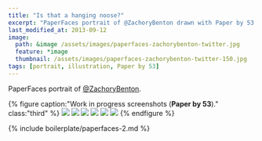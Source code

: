 ```yaml
---
title: "Is that a hanging noose?"
excerpt: "PaperFaces portrait of @ZachoryBenton drawn with Paper by 53 on an iPad."
last_modified_at: 2013-09-12
image: 
  path: &image /assets/images/paperfaces-zachorybenton-twitter.jpg 
  feature: *image
  thumbnail: /assets/images/paperfaces-zachorybenton-twitter-150.jpg
tags: [portrait, illustration, Paper by 53]
---
```


PaperFaces portrait of [@ZachoryBenton](https://twitter.com/zachorybenton).

{% figure caption:"Work in progress screenshots (**Paper by 53**)." class:"third" %}
[![](/assets/images/paperfaces-zachorybenton-process-1-600.jpg)](/assets/images/paperfaces-zachorybenton-process-1-lg.jpg)
[![](/assets/images/paperfaces-zachorybenton-process-2-600.jpg)](/assets/images/paperfaces-zachorybenton-process-2-lg.jpg)
[![](/assets/images/paperfaces-zachorybenton-process-3-600.jpg)](/assets/images/paperfaces-zachorybenton-process-3-lg.jpg)
[![](/assets/images/paperfaces-zachorybenton-process-4-600.jpg)](/assets/images/paperfaces-zachorybenton-process-4-lg.jpg)
[![](/assets/images/paperfaces-zachorybenton-process-5-600.jpg)](/assets/images/paperfaces-zachorybenton-process-5-lg.jpg)
[![](/assets/images/paperfaces-zachorybenton-process-6-600.jpg)](/assets/images/paperfaces-zachorybenton-process-6-lg.jpg)
{% endfigure %}

{% include boilerplate/paperfaces-2.md %}
